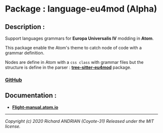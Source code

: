 # Package : language-eu4mod (Alpha)

## Description :

Support languages grammars for **Europa Universalis IV** modding in **Atom**.

This package enable the Atom's theme to catch node of code with a grammar definition.

Nodes are define in Atom with a `css class` with grammar files but the structure is
define in the parser :
**[tree-sitter-eu4mod](https://github.com/Coyote-31/tree-sitter-eu4mod#readme)**
package.

### [GitHub](https://github.com/Coyote-31/language-eu4mod#readme)

## Documentation :
* **[Flight-manual.atom.io](https://flight-manual.atom.io/hacking-atom/sections/creating-a-grammar/)**
____

*Copyright (c) 2020 Richard ANDRIAN (Coyote-31) Released under the MIT license.*
